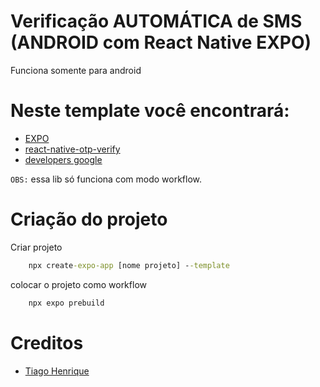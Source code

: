 # Verificação AUTOMÁTICA de SMS (ANDROID com React Native EXPO)

Funciona somente para android

# Neste template você encontrará:

- [EXPO](https://expo.dev/)
- [react-native-otp-verify](https://www.npmjs.com/package/react-native-otp-verify)
- [developers google](https://developers.google.com/identity/sms-retriever/overview?hl=pt-br)

`OBS:` essa lib só funciona com modo workflow.

# Criação do projeto

Criar projeto

```cmd
    npx create-expo-app [nome projeto] --template
```

colocar o projeto como workflow

```cmd
    npx expo prebuild
```

# Creditos

- [Tiago Henrique](lironnick@gmail.com)
